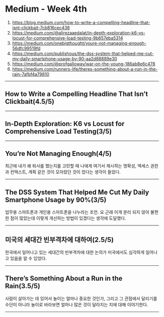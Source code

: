 # Medium - Week 4th

1. <https://blog.medium.com/how-to-write-a-compelling-headline-that-isnt-clickbait-7cb816cec438>
2. <https://medium.com/@alirezaaedalat/in-depth-exploration-k6-vs-locust-for-comprehensive-load-testing-9b657eba5314>
3. <https://medium.com/onebigthought/youre-not-managing-enough-56dfc99519fd>
4. <https://medium.com/publishous/the-dss-system-that-helped-me-cut-my-daily-smartphone-usage-by-90-aa2d88889e30>
5. <https://medium.com/@profgalloway/war-on-the-young-186ab8e6c478>
6. <https://medium.com/runners-life/theres-something-about-a-run-in-the-rain-7afbf4a79810>

---

## How to Write a Compelling Headline That Isn’t Clickbait(4.5/5)

---

## In-Depth Exploration: K6 vs Locust for Comprehensive Load Testing(3/5)

---

## You’re Not Managing Enough(4/5)

최근에 내가 왜 퇴사를 했는지를 고민할 때 나에게 여기서 제시하는 명확성, 액세스 권한과 컨텍스트, 계획 같은 것이 모자랐던 것이 컸다는 생각이 들었다.

---

## The DSS System That Helped Me Cut My Daily Smartphone Usage by 90%(3/5)

업무용 스마트폰과 개인용 스마트폰을 나누라는 조언. 요 근래 이게 분리 되지 않아 불편한 점이 많았는데 이렇게 개선하는 방법이 있겠다는 생각에 도달했다.

---

## 미국의 세대간 빈부격차에 대하여(2.5/5)

한국에서 일어나고 있는 세대간의 빈부격차에 대한 논의가 미국에서도 심각하게 일어나고 있음을 알 수 있었다.

---

## There’s Something About a Run in the Rain(3.5/5)

사람이 살아가는 데 있어서 놀이는 얼마나 중요한 것인가, 그리고 그 관점에서 달리기를 수단이 아니라 놀이로 바라보면 얼마나 많은 것이 달라지는 지에 대해 이야기한다.

---

